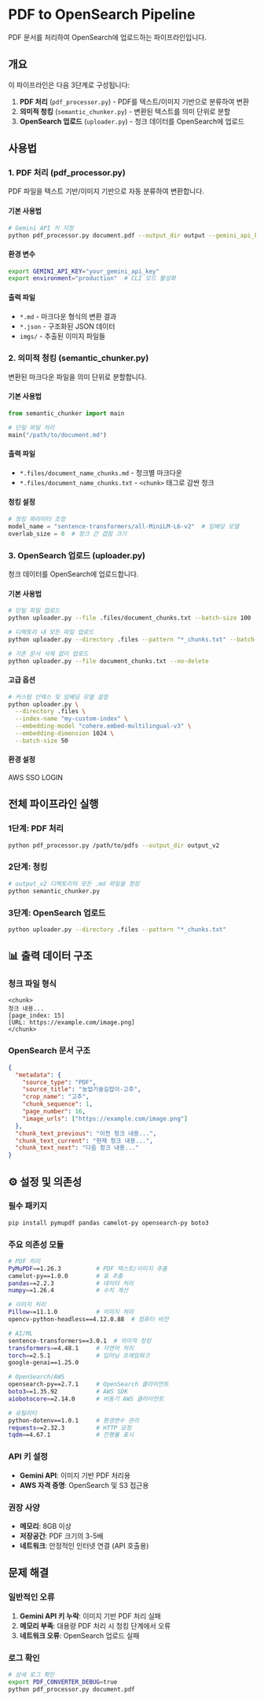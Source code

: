 # PDF to OpenSearch Pipeline

PDF 문서를 처리하여 OpenSearch에 업로드하는 파이프라인입니다.

## 개요

이 파이프라인은 다음 3단계로 구성됩니다:

1. **PDF 처리** (`pdf_processor.py`) - PDF를 텍스트/이미지 기반으로 분류하여 변환
2. **의미적 청킹** (`semantic_chunker.py`) - 변환된 텍스트를 의미 단위로 분할
3. **OpenSearch 업로드** (`uploader.py`) - 청크 데이터를 OpenSearch에 업로드

## 사용법

### 1. PDF 처리 (pdf_processor.py)

PDF 파일을 텍스트 기반/이미지 기반으로 자동 분류하여 변환합니다.

#### 기본 사용법
```bash
# Gemini API 키 지정
python pdf_processor.py document.pdf --output_dir output --gemini_api_key YOUR_API_KEY
```

#### 환경 변수
```bash
export GEMINI_API_KEY="your_gemini_api_key"
export environment="production"  # CLI 모드 활성화
```

#### 출력 파일
- `*.md` - 마크다운 형식의 변환 결과
- `*.json` - 구조화된 JSON 데이터
- `imgs/` - 추출된 이미지 파일들

### 2. 의미적 청킹 (semantic_chunker.py)

변환된 마크다운 파일을 의미 단위로 분할합니다.

#### 기본 사용법
```python
from semantic_chunker import main

# 단일 파일 처리
main("/path/to/document.md")
```

#### 출력 파일
- `*.files/document_name_chunks.md` - 청크별 마크다운
- `*.files/document_name_chunks.txt` - `<chunk>` 태그로 감싼 청크

#### 청킹 설정
```python
# 청킹 파라미터 조정
model_name = "sentence-transformers/all-MiniLM-L6-v2"  # 임베딩 모델
overlab_size = 0  # 청크 간 겹침 크기
```

### 3. OpenSearch 업로드 (uploader.py)

청크 데이터를 OpenSearch에 업로드합니다.

#### 기본 사용법
```bash
# 단일 파일 업로드
python uploader.py --file .files/document_chunks.txt --batch-size 100

# 디렉토리 내 모든 파일 업로드
python uploader.py --directory .files --pattern "*_chunks.txt" --batch-size 100

# 기존 문서 삭제 없이 업로드
python uploader.py --file document_chunks.txt --no-delete
```

#### 고급 옵션
```bash
# 커스텀 인덱스 및 임베딩 모델 설정
python uploader.py \
  --directory .files \
  --index-name "my-custom-index" \
  --embedding-model "cohere.embed-multilingual-v3" \
  --embedding-dimension 1024 \
  --batch-size 50
```

#### 환경 설정
AWS SSO LOGIN

## 전체 파이프라인 실행

### 1단계: PDF 처리
```bash
python pdf_processor.py /path/to/pdfs --output_dir output_v2
```

### 2단계: 청킹
```python
# output_v2 디렉토리의 모든 .md 파일을 청킹
python semantic_chunker.py
```

### 3단계: OpenSearch 업로드
```bash
python uploader.py --directory .files --pattern "*_chunks.txt"
```

## 📊 출력 데이터 구조

### 청크 파일 형식
```
<chunk>
청크 내용...
[page_index: 15]
[URL: https://example.com/image.png]
</chunk>
```

### OpenSearch 문서 구조
```json
{
  "metadata": {
    "source_type": "PDF",
    "source_title": "농업기술길잡이-고추",
    "crop_name": "고추",
    "chunk_sequence": 1,
    "page_number": 16,
    "image_urls": ["https://example.com/image.png"]
  },
  "chunk_text_previous": "이전 청크 내용...",
  "chunk_text_current": "현재 청크 내용...",
  "chunk_text_next": "다음 청크 내용..."
}
```

## ⚙️ 설정 및 의존성

### 필수 패키지
```bash
pip install pymupdf pandas camelot-py opensearch-py boto3
```

### 주요 의존성 모듈
```bash
# PDF 처리
PyMuPDF==1.26.3          # PDF 텍스트/이미지 추출
camelot-py==1.0.0        # 표 추출
pandas==2.2.3            # 데이터 처리
numpy==1.26.4            # 수치 계산

# 이미지 처리
Pillow==11.1.0           # 이미지 처리
opencv-python-headless==4.12.0.88  # 컴퓨터 비전

# AI/ML
sentence-transformers==3.0.1  # 의미적 청킹
transformers==4.48.1     # 자연어 처리
torch==2.5.1             # 딥러닝 프레임워크
google-genai==1.25.0

# OpenSearch/AWS
opensearch-py==2.7.1     # OpenSearch 클라이언트
boto3==1.35.92           # AWS SDK
aiobotocore==2.14.0      # 비동기 AWS 클라이언트

# 유틸리티
python-dotenv==1.0.1     # 환경변수 관리
requests==2.32.3         # HTTP 요청
tqdm==4.67.1             # 진행률 표시
```

### API 키 설정
- **Gemini API**: 이미지 기반 PDF 처리용
- **AWS 자격 증명**: OpenSearch 및 S3 접근용

### 권장 사양
- **메모리**: 8GB 이상
- **저장공간**: PDF 크기의 3-5배
- **네트워크**: 안정적인 인터넷 연결 (API 호출용)

## 문제 해결

### 일반적인 오류
1. **Gemini API 키 누락**: 이미지 기반 PDF 처리 실패
2. **메모리 부족**: 대용량 PDF 처리 시 청킹 단계에서 오류
3. **네트워크 오류**: OpenSearch 업로드 실패

### 로그 확인
```bash
# 상세 로그 확인
export PDF_CONVERTER_DEBUG=true
python pdf_processor.py document.pdf
```